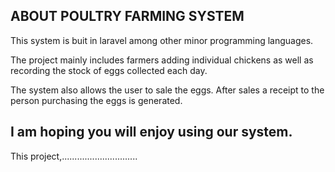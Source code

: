 

## ABOUT POULTRY FARMING SYSTEM

This system is buit in laravel among other minor programming languages.

The project mainly includes farmers adding individual chickens as well as recording the stock of eggs collected each day. 

The system also allows the user to sale the eggs. After sales a receipt to the person purchasing the eggs is generated. 



## I am hoping you will enjoy using our system. 



This project,..............................
